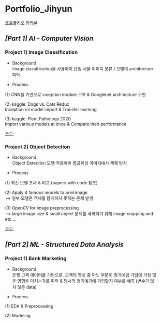# Portfolio_Jihyun
포트폴리오 정리본


## _[Part 1] AI - Computer Vision_

### **Project 1) Image Classification**

* Background  
Image classification을 사용하여 단일 사물 이미지 분류 / 모델의 architecture 파악

* Process

(1) CNN을 기반으로 inception module 구축 & Googlenet architecture 구현

(2) kaggle: Dogs vs. Cats Redux  
    Inception v3 model import & Transfer learning
   
(3) kaggle: Plant Pathology 2020  
    Import various models at once & Compare their performance
  
 코드: 
 
 
### **Project 2) Object Detection**

* Background  
Object Detection 모델 적용하여 항공위성 이미지에서 객체 탐지

* Process

(1) 최신 모델 조사 & 비교 (papers with code 참조)

(2) Apply 4 famous models to ariel image  
    --> 일부 모델은 객체를 탐지하지 못하는 문제 발생  
    
(3) OpenCV for image preprocessing  
   --> large image size & small object 문제를 극복하기 위해 image cropping and etc....

 코드: 
 
 
 
 

## _[Part 2] ML - Structured Data Analysis_

### **Project 1) Bank Marketing**

* Background  
은행 고객 데이터를 기반으로, 고객의 특성 중 어느 부분이 정기예금 가입에 가장 많은 영향을 미치는가를 파악 & 당사의 정기예금에 가입할지 여부를 예측
(변수가 많지 않은 data)

* Process

(1) EDA & Preprocessing
 

(2) Modeling
   

  
